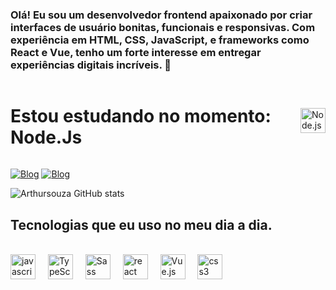 ### Olá! Eu sou um desenvolvedor frontend apaixonado por criar interfaces de usuário bonitas, funcionais e responsivas. Com experiência em HTML, CSS, JavaScript, e frameworks como React e Vue, tenho um forte interesse em entregar experiências digitais incríveis. 👋

<div style="display:flex; align-items:center;" >  
 <h1>Estou estudando no momento: Node.Js</h1> 
<img src="https://cdn.jsdelivr.net/gh/devicons/devicon/icons/nodejs/nodejs-original.svg" height="40" alt="Node.js logo"/>
</div>

[![Blog](https://img.shields.io/badge/TikTok-000000?style=for-the-badge&logo=tiktok&logoColor=white)](https://www.tiktok.com/@loop.developer?_t=8jBvfCrO7TJ&_r=1&fbclid=IwAR044-ubfpEeuTunTWClHOHZJFOd8-CcxM8GNFYVZuCwrYxMGlp_yeK1NcA)
[![Blog](https://img.shields.io/badge/LinkedIn-0077B5?style=for-the-badge&logo=linkedin&logoColor=white)](https://www.linkedin.com/in/arthur-souza-588168256?utm_source=share&utm_campaign=share_via&utm_content=profile&utm_medium=ios_app&fbclid=IwAR1_inUd-ogOfn-uF2xMVcOCN89lbDUfLZxTMBC5a7nzxqAgqKtjCYSDwQs)

![Arthursouza GitHub stats](https://github-readme-stats.vercel.app/api?username=Arthursouzafut22&show_icons=true&theme=radical)

## Tecnologias que eu uso no meu dia a dia.

<div align="left"><br>
  <img src="https://cdn.jsdelivr.net/gh/devicons/devicon/icons/javascript/javascript-original.svg" height="40" alt="javascript logo"  />
  <img width="12" />
  <img src="https://cdn.jsdelivr.net/gh/devicons/devicon/icons/typescript/typescript-original.svg" width="40" height="40" alt="TypeScript" />
    <img width="12" />
  <img src="https://upload.wikimedia.org/wikipedia/commons/thumb/9/96/Sass_Logo_Color.svg/800px-Sass_Logo_Color.svg.png" height="40" alt="Sass Logo" width="40">
  <img width="12" />
  <img src="https://cdn.jsdelivr.net/gh/devicons/devicon/icons/react/react-original.svg" height="40" alt="react logo"  />
  <img width="12" />
  <img src="https://vuejs.org/images/logo.png" alt="Vue.js Logo" height="40 />
  width="12"
  <img src="https://cdn.jsdelivr.net/gh/devicons/devicon/icons/html5/html5-original.svg" height="40" alt="html5 logo"  />
  <img width="12" />
  <img src="https://cdn.jsdelivr.net/gh/devicons/devicon/icons/css3/css3-original.svg" height="40" alt="css3 logo"  />
  <img width="12" />
  <img width="12" />
</div>
        
    







